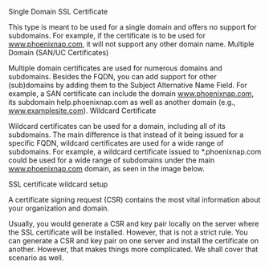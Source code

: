 Single Domain SSL Certificate

This type is meant to be used for a single domain and offers no support for subdomains. For example, if the certificate is to be used for www.phoenixnap.com, it will not support any other domain name.
Multiple Domain (SAN/UC Certificates)

Multiple domain certificates are used for numerous domains and subdomains. Besides the FQDN, you can add support for other (sub)domains by adding them to the Subject Alternative Name Field. For example, a SAN certificate can include the domain www.phoenixnap.com, its subdomain help.phoenixnap.com as well as another domain (e.g., www.examplesite.com).
Wildcard Certificate

Wildcard certificates can be used for a domain, including all of its subdomains. The main difference is that instead of it being issued for a specific FQDN, wildcard certificates are used for a wide range of subdomains. For example, a wildcard certificate issued to *.phoenixnap.com could be used for a wide range of subdomains under the main www.phoenixnap.com domain, as seen in the image below.

SSL certificate wildcard setup


A certificate signing request (CSR) contains the most vital information about your organization and domain.

Usually, you would generate a CSR and key pair locally on the server where the SSL certificate will be installed. However, that is not a strict rule. You can generate a CSR and key pair on one server and install the certificate on another. However, that makes things more complicated. We shall cover that scenario as well.



